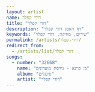 ```yaml
---
layout: artist
name: דודי קפלר
title: "דודי קפלר"
description: "דף האמן דודי קפלר"
keywords: "שירים, מוזיקה, דודי קפלר"
permalink: /artists/דודי-קפלר/
redirect_from:
  - /artists/list/דודי קפלר
songs:
  - number: "32668"
    name: "בן פייגא - גירסת מועדונים"
    album: "סינגלים"
    artist: "דודי קפלר"
---
```

